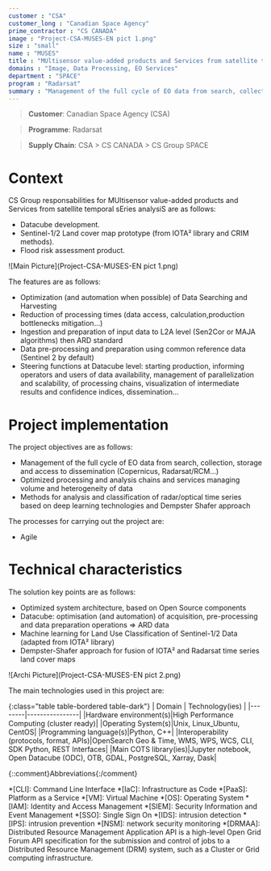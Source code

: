```yaml
---
customer : "CSA"
customer_long : "Canadian Space Agency"
prime_contractor : "CS CANADA"
image : "Project-CSA-MUSES-EN pict 1.png"
size : "small"
name : "MUSES"
title : "MUltisensor value-added products and Services from satellite temporal sEries analysiS"
domains : "Image, Data Processing, EO Services"
department : "SPACE"
program : "Radarsat"
summary : "Management of the full cycle of EO data from search, collection, storage and access to dissemination (Copernicus, Radarsat/RCM…). Optimized processing and analysis chains and services managing volume and heterogeneity of data. Methods for analysis and classification of radar/optical time series based on deep learning technologies and Dempster Shafer approach"
---
```


> __Customer__\: Canadian Space Agency (CSA)

> __Programme__\: Radarsat

> __Supply Chain__\: CSA > CS CANADA >  CS Group SPACE


# Context


CS Group responsabilities for MUltisensor value-added products and Services from satellite temporal sEries analysiS are as follows:
* Datacube development.
* Sentinel-1/2 Land cover map prototype (from IOTA² library and CRIM methods).
* Flood risk assessment product.

![Main Picture](Project-CSA-MUSES-EN pict 1.png)

The features are as follows:
* Optimization (and automation when possible) of Data Searching and Harvesting 
* Reduction of processing times (data access, calculation,production bottlenecks mitigation…)
* Ingestion and preparation of input data to L2A level (Sen2Cor or MAJA algorithms) then ARD standard
* Data pre-processing and preparation using common reference data (Sentinel 2 by default)
* Steering functions at Datacube level: starting production, informing operators and users of data availability, management of parallelization and scalability, of processing chains, visualization of intermediate results and confidence indices, dissemination…

# Project implementation

The project objectives are as follows:
* Management of the full cycle of EO data from search, collection, storage and access to dissemination (Copernicus, Radarsat/RCM…)
* Optimized processing and analysis chains and services managing volume and heterogeneity of data 
* Methods for analysis and classification of radar/optical time series based on deep learning technologies and Dempster Shafer approach

The processes for carrying out the project are:
* Agile

# Technical characteristics

The solution key points are as follows:
* Optimized system architecture, based on Open Source components
* Datacube: optimisation (and automation) of acquisition, pre-processing and data preparation operations => ARD data
* Machine learning for Land Use Classification of Sentinel-1/2 Data (adapted from IOTA² library)
* Dempster-Shafer approach for fusion of IOTA² and Radarsat time series land cover maps

![Archi Picture](Project-CSA-MUSES-EN pict 2.png)

The main technologies used in this project are:

{:class="table table-bordered table-dark"}
| Domain | Technology(ies) |
|--------|----------------|
|Hardware environment(s)|High Performance Computing (cluster ready)|
|Operating System(s)|Unix, Linux_Ubuntu, CentOS|
|Programming language(s)|Python, C++|
|Interoperability (protocols, format, APIs)|OpenSearch Geo & Time, WMS, WPS, WCS, CLI, SDK Python, REST Interfaces|
|Main COTS library(ies)|Jupyter notebook, Open Datacube (ODC), OTB, GDAL, PostgreSQL, Xarray, Dask|



{::comment}Abbreviations{:/comment}

*[CLI]: Command Line Interface
*[IaC]: Infrastructure as Code
*[PaaS]: Platform as a Service
*[VM]: Virtual Machine
*[OS]: Operating System
*[IAM]: Identity and Access Management
*[SIEM]: Security Information and Event Management
*[SSO]: Single Sign On
*[IDS]: intrusion detection
*[IPS]: intrusion prevention
*[NSM]: network security monitoring
*[DRMAA]: Distributed Resource Management Application API is a high-level Open Grid Forum API specification for the submission and control of jobs to a Distributed Resource Management (DRM) system, such as a Cluster or Grid computing infrastructure.
